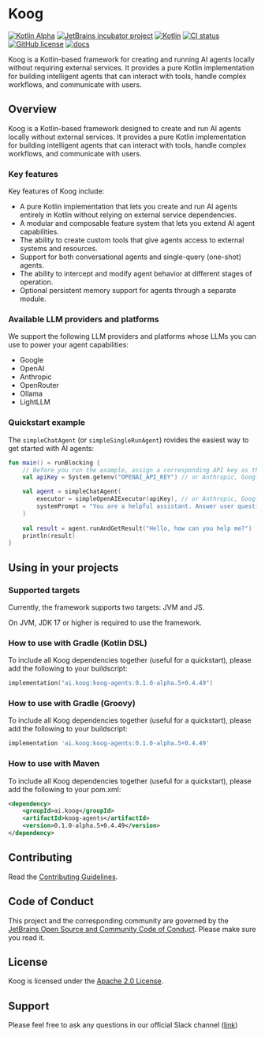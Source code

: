 # Koog

[![Kotlin Alpha](https://kotl.in/badges/alpha.svg)](https://kotlinlang.org/docs/components-stability.html)
[![JetBrains incubator project](https://jb.gg/badges/incubator.svg)](https://github.com/JetBrains#jetbrains-on-github)
[![Kotlin](https://img.shields.io/badge/kotlin-2.1-blue.svg?logo=kotlin)](http://kotlinlang.org)
[![CI status](https://img.shields.io/github/checks-status/JetBrains/koog/main)](https://github.com/JetBrains/koog/actions?query=branch%3Amain)
[![GitHub license](https://img.shields.io/github/license/JetBrains/koog)](LICENSE)
[![docs](https://img.shields.io/badge/documentation-blue)](https://docs.koog.ai)
<!-- TODO: maven central link -->


Koog is a Kotlin-based framework for creating and running AI agents locally without requiring external services. 
It provides a pure Kotlin implementation for building intelligent agents that can interact with tools, 
handle complex workflows, and communicate with users.

## Overview

Koog is a Kotlin-based framework designed to create and run AI agents locally without external
services. It provides a pure Kotlin implementation for building intelligent agents that can interact with
tools, handle complex workflows, and communicate with users.

### Key features

Key features of Koog include:

- A pure Kotlin implementation that lets you create and run AI agents entirely in Kotlin without relying on external service dependencies.
- A modular and composable feature system that lets you extend AI agent capabilities.
- The ability to create custom tools that give agents access to external systems and resources.
- Support for both conversational agents and single-query (one-shot) agents.
- The ability to intercept and modify agent behavior at different stages of operation.
- Optional persistent memory support for agents through a separate module.

### Available LLM providers and platforms

We support the following LLM providers and platforms whose LLMs you can use to power your agent capabilities:

- Google
- OpenAI
- Anthropic
- OpenRouter
- Ollama
- LightLLM

### Quickstart example

The `simpleChatAgent` (or `simpleSingleRunAgent`) rovides the easiest way to get started with AI agents:

```kotlin
fun main() = runBlocking {
    // Before you run the example, assign a corresponding API key as the `YOUR_API_TOKEN` environment variable. For details, see [Getting started](simple-api-getting-started.md).
    val apiKey = System.getenv("OPENAI_API_KEY") // or Anthropic, Google, OpenRouter, etc.

    val agent = simpleChatAgent(
        executor = simpleOpenAIExecutor(apiKey), // or Anthropic, Google, OpenRouter, etc.
        systemPrompt = "You are a helpful assistant. Answer user questions concisely."
    )
    
    val result = agent.runAndGetResult("Hello, how can you help me?")
    println(result)
}
```


## Using in your projects

### Supported targets

Currently, the framework supports two targets: JVM and JS.

On JVM, JDK 17 or higher is required to use the framework.
### How to use with Gradle (Kotlin DSL)
  To include all Koog dependencies together (useful for a quickstart), please add the following to your buildscript:
```kotlin
implementation("ai.koog:koog-agents:0.1.0-alpha.5+0.4.49")
```

### How to use with Gradle (Groovy)
  To include all Koog dependencies together (useful for a quickstart), please add the following to your buildscript:
```groovy
implementation 'ai.koog:koog-agents:0.1.0-alpha.5+0.4.49'
```

### How to use with Maven
  To include all Koog dependencies together (useful for a quickstart), please add the following to your pom.xml:
```xml
<dependency>
    <groupId>ai.koog</groupId>
    <artifactId>koog-agents</artifactId>
    <version>0.1.0-alpha.5+0.4.49</version>
</dependency>
```

## Contributing
Read the [Contributing Guidelines](CONTRIBUTING.md).

## Code of Conduct
This project and the corresponding community are governed by the [JetBrains Open Source and Community Code of Conduct](https://github.com/jetbrains#code-of-conduct). Please make sure you read it.

## License
Koog is licensed under the [Apache 2.0 License](LICENSE).

## Support

Please feel free to ask any questions in our official Slack channel ([link](https://kotlinlang.slack.com/archives/C08SLB97W23))
